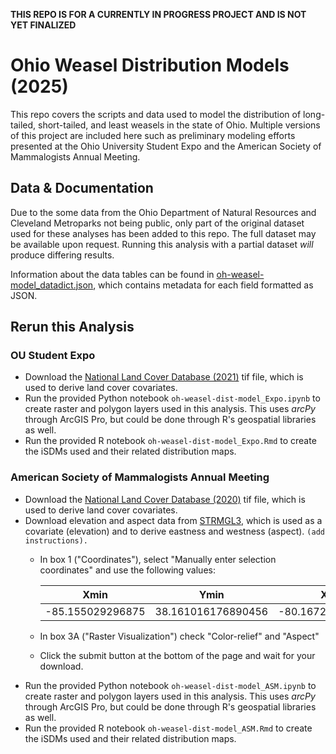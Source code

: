 **THIS REPO IS FOR A CURRENTLY IN PROGRESS PROJECT AND IS NOT YET FINALIZED**

# Ohio Weasel Distribution Models (2025)
This repo covers the scripts and data used to model the distribution of long-tailed, short-tailed, and least weasels in the state of Ohio. Multiple versions of this project are included here such as preliminary modeling efforts presented at the Ohio University Student Expo and the American Society of Mammalogists Annual Meeting.

## Data & Documentation
Due to the some data from the Ohio Department of Natural Resources and Cleveland Metroparks not being public, only part of the original dataset used for these analyses has been added to this repo. The full dataset may be available upon request. Running this analysis with a partial dataset _will_ produce differing results.

Information about the data tables can be found in [oh-weasel-model_datadict.json](https://github.com/oxyppgyn/oh-weasel-dist-model/blob/643d11495c15efdd9e97da767acc88085d82c718/oh-weasel-model_datadict.json), which contains metadata for each field formatted as JSON.

## Rerun this Analysis
### OU Student Expo
* Download the [National Land Cover Database (2021)](https://www.mrlc.gov/downloads/sciweb1/shared/mrlc/data-bundles/Annual_NLCD_LndCov_2021_CU_C1V0.tif) tif file, which is used to derive land cover covariates.
* Run the provided Python notebook `oh-weasel-dist-model_Expo.ipynb` to create raster and polygon layers used in this analysis. This uses _arcPy_ through ArcGIS Pro, but could be done through R's geospatial libraries as well.
* Run the provided R notebook `oh-weasel-dist-model_Expo.Rmd` to create the iSDMs used and their related distribution maps.

### American Society of Mammalogists Annual Meeting
* Download the [National Land Cover Database (2020)](https://www.mrlc.gov/downloads/sciweb1/shared/mrlc/data-bundles/Annual_NLCD_LndCov_2000_CU_C1V0.tif) tif file, which is used to derive land cover covariates.
* Download elevation and aspect data from [STRMGL3](https://portal.opentopography.org/raster?opentopoID=OTSRTM.042013.4326.1), which is used as a covariate (elevation) and to derive eastness and westness (aspect). `(add instructions).`
  * In box 1 ("Coordinates"), select "Manually enter selection coordinates" and use the following values:

    Xmin | Ymin | XMax | YMax
    --|--|--|--
    -85.155029296875 | 38.161016176890456 | -80.16723632812499 | 42.188337776657335

  * In box 3A ("Raster Visualization") check "Color-relief" and "Aspect"
  * Click the submit button at the bottom of the page and wait for your download.
* Run the provided Python notebook `oh-weasel-dist-model_ASM.ipynb` to create raster and polygon layers used in this analysis. This uses _arcPy_ through ArcGIS Pro, but could be done through R's geospatial libraries as well.
* Run the provided R notebook `oh-weasel-dist-model_ASM.Rmd` to create the iSDMs used and their related distribution maps.

